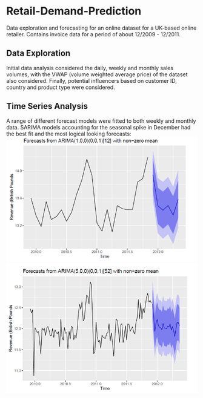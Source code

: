 # Retail-Demand-Prediction
Data exploration and forecasting for an online dataset for a UK-based online retailer. Contains invoice data for a period of about 12/2009 - 12/2011.
## Data Exploration
Initial data analysis considered the daily, weekly and monthly sales volumes, with the VWAP (volume weighted average price) of the dataset also considered. Finally, potential influencers based on customer ID, country and product type were considered.
## Time Series Analysis
A range of different forecast models were fitted to both weekly and monthly data. SARIMA models accounting for the seasonal spike in December had the best fit and the most logical looking forecasts:
![image](arimaM.png)
![image](arimaW.png)
